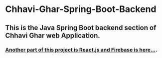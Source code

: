 # Chhavi-Ghar-Spring-Boot-Backend
## This is the Java Spring Boot backend section of Chhavi Ghar web Application.
### [Another part of this project is React.js and Firebase is here...](https://github.com/ami-pbj/Chhavi-Ghar).
